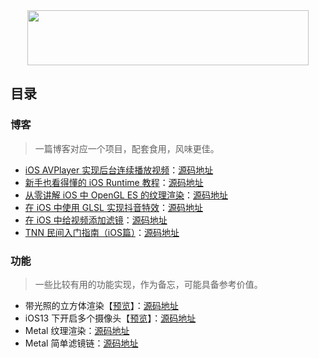 <div align=center><img src="https://github.com/lmf12/ImageHost/blob/master/blog-demo/title.jpg" width="450" height="88"/></div>

## 目录

### 博客

> 一篇博客对应一个项目，配套食用，风味更佳。

* [iOS AVPlayer 实现后台连续播放视频](http://www.lymanli.com/2018/03/11/iOS-AVPlayer-%E5%AE%9E%E7%8E%B0%E5%90%8E%E5%8F%B0%E8%BF%9E%E7%BB%AD%E6%92%AD%E6%94%BE%E8%A7%86%E9%A2%91/)：[源码地址](https://github.com/lmf12/blog-demo/tree/master/testPlayer)
* [新手也看得懂的 iOS Runtime 教程](http://www.lymanli.com/2018/03/15/%E6%96%B0%E6%89%8B%E4%B9%9F%E7%9C%8B%E5%BE%97%E6%87%82%E7%9A%84-iOS-Runtime-%E6%95%99%E7%A8%8B/)：[源码地址](https://github.com/lmf12/blog-demo/tree/master/testRuntime)
* [从零讲解 iOS 中 OpenGL ES 的纹理渲染](http://www.lymanli.com/2019/02/17/ios-opengles-render-texture/)：[源码地址](https://github.com/lmf12/blog-demo/tree/master/testOpenGLESRender)
* [在 iOS 中使用 GLSL 实现抖音特效](http://www.lymanli.com/2019/04/05/ios-opengles-filter/)：[源码地址](https://github.com/lmf12/blog-demo/tree/master/testOpenGLESFilter)
* [在 iOS 中给视频添加滤镜](http://www.lymanli.com/2020/03/15/ios-video-filter/)：[源码地址](https://github.com/lmf12/blog-demo/tree/master/testVideoFilter)
* [TNN 民间入门指南（iOS篇）](http://www.lymanli.com/2020/10/08/tnn-tutorial-ios/)：[源码地址](https://github.com/lmf12/blog-demo/tree/master/testTNN_iOS)


### 功能

> 一些比较有用的功能实现，作为备忘，可能具备参考价值。

* 带光照的立方体渲染【[预览](https://github.com/lmf12/ImageHost/blob/master/blog-demo/testOpenGLESCube/preview.gif)】：[源码地址](https://github.com/lmf12/blog-demo/tree/master/testOpenGLESCube)
* iOS13 下开启多个摄像头【[预览](https://github.com/lmf12/ImageHost/blob/master/blog-demo/testMultiCamera/preview.gif)】：[源码地址](https://github.com/lmf12/blog-demo/tree/master/testMultiCamera)
* Metal 纹理渲染：[源码地址](https://github.com/lmf12/blog-demo/tree/master/testMetalRender)
* Metal 简单滤镜链：[源码地址](https://github.com/lmf12/blog-demo/tree/master/testMetalFilterChain)
